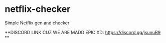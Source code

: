 # netflix-checker
Simple Netflix gen and checker

**DISCORD LINK CUZ WE ARE MADD EPIC XD: https://discord.gg/jsunuB9 **
